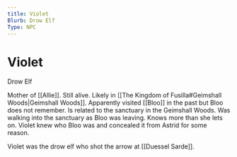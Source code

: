 ```yaml
---
title: Violet
Blurb: Drow Elf
Type: NPC
---
```

# Violet
Drow Elf

Mother of [[Allie]]. Still alive. Likely in [[The Kingdom of Fusilla#Geimshall Woods|Geimshall Woods]]. Apparently visited [[Bloo]] in the past but Bloo does not remember. Is related to the sanctuary in the Geimshall Woods. Was walking into the sanctuary as Bloo was leaving. Knows more than she lets on. Violet knew who Bloo was and concealed it from Astrid for some reason. 

Violet was the drow elf who shot the arrow at [[Duessel Sarde]]. 